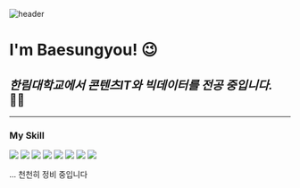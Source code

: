 ![header](https://capsule-render.vercel.app/api?type=venom&&color=gradient&height=300&section=header&text=Hello%20World&fontColor=00000&stroke=d6ace6&fontSize=85)

# **I'm Baesungyou!** 😉
## *한림대학교에서 콘텐츠IT와 빅데이터를 전공 중입니다.* 🧑‍🎓
---

### My Skill
<img src="https://img.shields.io/badge/Unity-FFFFFF?style=flat-square&logo=Unity&logoColor=black"/> <img src="https://img.shields.io/badge/C-A8B9CC?style=flat-square&logo=c&logoColor=white"/> <img src="https://img.shields.io/badge/C++-00599C?style=flat-square&logo=cplusplus&logoColor=white"/> <img src="https://img.shields.io/badge/python-3776AB?style=flat-square&logo=python&logoColor=white"/> <img src="https://img.shields.io/badge/unrealengine-0E1128?style=flat-square&logo=unrealengine&logoColor=white"/> <img src="https://img.shields.io/badge/mysql-4479A1?style=flat-square&logo=mysql&logoColor=white"/> <img src="https://img.shields.io/badge/javascript-F7DF1E?style=flat-square&logo=javascript&logoColor=white"/> <img src="https://img.shields.io/badge/html5-E34F26?style=flat-square&logo=html5&logoColor=white"/> 


... 천천히 정비 중입니다
